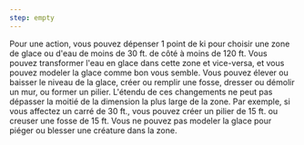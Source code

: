 ```yaml
---
step: empty
---
```

Pour une action, vous pouvez dépenser 1 point de ki pour choisir une zone de glace ou d'eau de moins de 30 ft. de côté à moins de 120 ft. Vous pouvez transformer l'eau en glace dans cette zone et vice-versa, et vous pouvez modeler la glace comme bon vous semble. Vous pouvez élever ou baisser le niveau de la glace, créer ou remplir une fosse, dresser ou démolir un mur, ou former un pilier. L'étendu de ces changements ne peut pas dépasser la moitié de la dimension la plus large de la zone. Par exemple, si vous affectez un carré de 30 ft., vous pouvez créer un pilier de 15 ft. ou creuser une fosse de 15 ft. Vous ne pouvez pas modeler la glace pour piéger ou blesser une créature dans la zone.